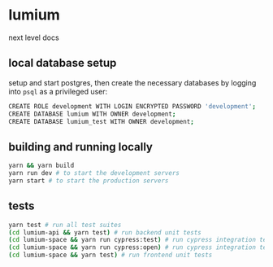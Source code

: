 # lumium
next level docs

## local database setup
setup and start postgres, then create the necessary databases by logging into `psql` as a privileged user:

```bash
CREATE ROLE development WITH LOGIN ENCRYPTED PASSWORD 'development';
CREATE DATABASE lumium WITH OWNER development;
CREATE DATABASE lumium_test WITH OWNER development;
```

## building and running locally
```bash
yarn && yarn build
yarn run dev # to start the development servers
yarn start # to start the production servers
```

## tests
```bash
yarn test # run all test suites
(cd lumium-api && yarn test) # run backend unit tests
(cd lumium-space && yarn run cypress:test) # run cypress integration tests headless
(cd lumium-space && yarn run cypress:open) # run cypress integration tests headed
(cd lumium-space && yarn test) # run frontend unit tests
```
